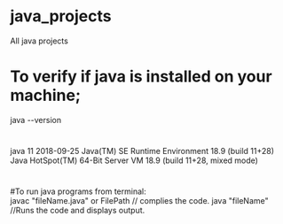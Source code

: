 # java_projects
All java projects
# To verify if java is installed on your machine;
 java --version
 #
java 11 2018-09-25
Java(TM) SE Runtime Environment 18.9 (build 11+28)
Java HotSpot(TM) 64-Bit Server VM 18.9 (build 11+28, mixed mode)
#
#To run java programs from terminal:
<br>
      javac "fileName.java" or FilePath // complies the code.
      java "fileName" //Runs the code and displays output.
